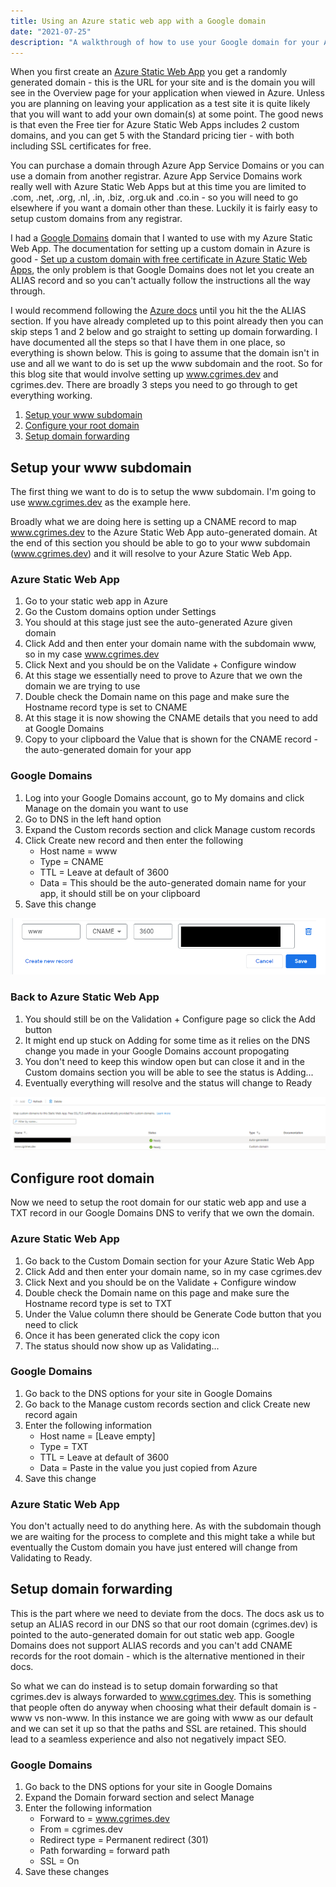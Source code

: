 ```yaml
---
title: Using an Azure static web app with a Google domain
date: "2021-07-25"
description: "A walkthrough of how to use your Google domain for your Azure static web app"
---
```


When you first create an [Azure Static Web App](https://azure.microsoft.com/en-gb/services/app-service/static/) you get a randomly generated domain - this is the URL for your site and is the domain you will see in the Overview page for your application when viewed in Azure. Unless you are planning on leaving your application as a test site it is quite likely that you will want to add your own domain(s) at some point. The good news is that even the Free tier for Azure Static Web Apps includes 2 custom domains, and you can get 5 with the Standard pricing tier - with both including SSL certificates for free.

You can purchase a domain through Azure App Service Domains or you can use a domain from another registrar. Azure App Service Domains work really well with Azure Static Web Apps but at this time you are limited to .com, .net, .org, .nl, .in, .biz, .org.uk and .co.in - so you will need to go elsewhere if you want a domain other than these. Luckily it is fairly easy to setup custom domains from any registrar.

I had a [Google Domains](https://domains.google/) domain that I wanted to use with my Azure Static Web App. The documentation for setting up a custom domain in Azure is good - [Set up a custom domain with free certificate in Azure Static Web Apps](https://docs.microsoft.com/en-us/azure/static-web-apps/custom-domain?tabs=azure-dns), the only problem is that Google Domains does not let you create an ALIAS record and so you can't actually follow the instructions all the way through.

I would recommend following the [Azure docs](https://docs.microsoft.com/en-us/azure/static-web-apps/custom-domain?tabs=azure-dns) until you hit the the ALIAS section. If you have  already completed up to this point already then you can skip steps 1 and 2 below and go straight to setting up domain forwarding. I have documented all the steps so that I have them in one place, so everything is shown below. This is going to assume that the domain isn't in use and all we want to do is set up the www subdomain and the root. So for this blog site that would involve setting up www.cgrimes.dev and cgrimes.dev. There are broadly 3 steps you need to go through to get everything working.

1. [Setup your www subdomain](#setup-your-www-subdomain)
2. [Configure your root domain](#configure-root-domain)
3. [Setup domain forwarding](#setup-domain-forwarding)

## Setup your www subdomain

The first thing we want to do is to setup the www subdomain. I'm going to use www.cgrimes.dev as the example here.

Broadly what we are doing here is setting up a CNAME record to map www.cgrimes.dev to the Azure Static Web App auto-generated domain. At the end of this section you should be able to go to your www subdomain (www.cgrimes.dev) and it will resolve to your Azure Static Web App.

### Azure Static Web App

1. Go to your static web app in Azure
2. Go the Custom domains option under Settings
3. You should at this stage just see the auto-generated Azure given domain
4. Click Add and then enter your domain name with the subdomain www, so in my case www.cgrimes.dev
5. Click Next and you should be on the Validate + Configure window
6. At this stage we essentially need to prove to Azure that we own the domain we are trying to use
7. Double check the Domain name on this page and make sure the Hostname record type is set to CNAME
8. At this stage it is now showing the CNAME details that you need to add at Google Domains
9. Copy to your clipboard the Value that is shown for the CNAME record - the auto-generated domain for your app

### Google Domains

1. Log into your Google Domains account, go to My domains and click Manage on the domain you want to use
2. Go to DNS in the left hand option
3. Expand the Custom records section and click Manage custom records
4. Click Create new record and then enter the following
    * Host name = www
    * Type = CNAME
    * TTL = Leave at default of 3600
    * Data = This should be the auto-generated domain name for your app, it should still be on your clipboard
5. Save this change

![Google Domains subdomain](./wwwsubdomainexample.png)

### Back to Azure Static Web App

1. You should still be on the Validation + Configure page so click the Add button
2. It might end up stuck on Adding for some time as it relies on the DNS change you made in your Google Domains account propogating
3. You don't need to keep this window open but can close it and in the Custom domains section you will be able to see the status is Adding...
4. Eventually everything will resolve and the status will change to Ready

![Azure static app subdomain ready](./subdomainready.png)

## Configure root domain

Now we need to setup the root domain for our static web app and use a TXT record in our Google Domains DNS to verify that we own the domain.

### Azure Static Web App

1. Go back to the Custom Domain section for your Azure Static Web App
2. Click Add and then enter your domain name, so in my case cgrimes.dev
3. Click Next and you should be on the Validate + Configure window
4. Double check the Domain name on this page and make sure the Hostname record type is set to TXT
5. Under the Value column there should be Generate Code button that you need to click
6. Once it has been generated click the copy icon
7. The status should now show up as Validating...

### Google Domains

1. Go back to the DNS options for your site in Google Domains
2. Go back to the Manage custom records section and click Create new record again
3. Enter the following information
    * Host name = [Leave empty]
    * Type = TXT
    * TTL = Leave at default of 3600
    * Data = Paste in the value you just copied from Azure
4. Save this change

### Azure Static Web App

You don't actually need to do anything here. As with the subdomain though we are waiting for the process to complete and this might take a while but eventually the Custom domain you have just entered will change from Validating to Ready.

## Setup domain forwarding

This is the part where we need to deviate from the docs. The docs ask us to setup an ALIAS record in our DNS so that our root domain (cgrimes.dev) is pointed to the auto-generated domain for out static web app. Google Domains does not support ALIAS records and you can't add CNAME records for the root domain - which is the alternative mentioned in their docs.

So what we can do instead is to setup domain forwarding so that cgrimes.dev is always forwarded to www.cgrimes.dev. This is something that people often do anyway when choosing what their default domain is - www vs non-www. In this instance we are going with www as our default and we can set it up so that the paths and SSL are retained. This should lead to a seamless experience and also not negatively impact SEO.

### Google Domains

1. Go back to the DNS options for your site in Google Domains
2. Expand the Domain forward section and select Manage
3. Enter the following information
    * Forward to = www.cgrimes.dev
    * From = cgrimes.dev
    * Redirect type = Permanent redirect (301)
    * Path forwarding = forward path
    * SSL = On
4. Save these changes
